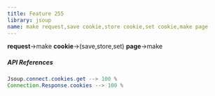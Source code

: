 ```yaml
---
title: Feature 255
library: jsoup
name: make request,save cookie,store cookie,set cookie,make page
---
```


**request**->make **cookie**->(save,store,set) **page**->make 

##### API References

```java
Jsoup.connect.cookies.get --> 100 %
Connection.Response.cookies --> 100 %
```
